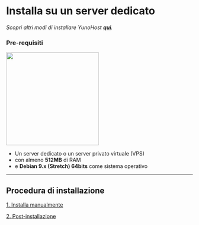 # Installa su un server dedicato

*Scopri altri modi di installare YunoHost **[qui](/install)**.*

### Pre-requisiti

<img src="/images/vps.png" width=250>

* Un server dedicato o un server privato virtuale (VPS)
* con almeno **512MB** di RAM
* e **Debian 9.x (Stretch) 64bits** come sistema operativo

---

## Procedura di installazione 

<a class="btn btn-lg btn-default" href="/install_manually">1. Installa manualmente</a>

<a class="btn btn-lg btn-default" href="/postinstall">2. Post-installazione</a>


